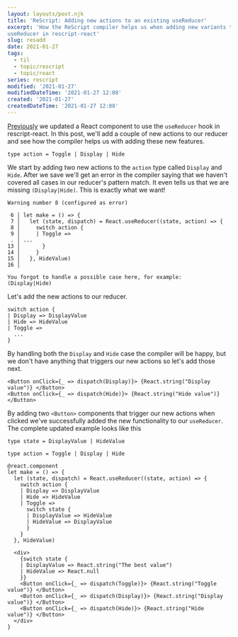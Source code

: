```yaml
---
layout: layouts/post.njk
title: 'ReScript: Adding new actions to an existing useReducer'
excerpt: 'How the ReScript compiler helps us when adding new variants to a
useReducer in rescript-react'
slug: resadd
date: 2021-01-27
tags:
  - til
  - topic/rescript
  - topic/react
series: rescript
modified: '2021-01-27'
modifiedDateTime: '2021-01-27 12:08'
created: '2021-01-27'
createdDateTime: '2021-01-27 12:08'
---
```


[Previously](/posts/using-usereducer-in-rescript-react/) we updated a React component to use the `useReducer` hook in rescript-react. In this post, we'll add a couple of new actions to our reducer and see how the compiler helps us with adding these new features.

```reasonml
type action = Toggle | Display | Hide
```

We start by adding two new actions to the `action` type called `Display` and `Hide`. After we save we'll get an error in the compiler saying that we haven't covered all cases in our reducer's pattern match. It even tells us that we are missing `(Display|Hide)`. This is exactly what we want!

```reasonml
Warning number 8 (configured as error)

 6 │ let make = () => {
 7 │   let (state, dispatch) = React.useReducer((state, action) => {
 8 │     switch action {
 9 │     | Toggle =>
 . │ ...
13 │       }
14 │     }
15 │   }, HideValue)
16 │

You forgot to handle a possible case here, for example:
(Display|Hide)
```

Let's add the new actions to our reducer.

```reasonml
switch action {
| Display => DisplayValue
| Hide => HideValue
| Toggle =>
  ...
}
```

By handling both the `Display` and `Hide` case the compiler will be happy, but we don't have anything that triggers our new actions so let's add those next.

```reasonml
<Button onClick={_ => dispatch(Display)}> {React.string("Display value")} </Button>
<Button onClick={_ => dispatch(Hide)}> {React.string("Hide value")} </Button>
```

By adding two `<Button>` components that trigger our new actions when clicked we've successfully added the new functionality to our `useReducer`. The complete updated example looks like this

```reasonml
type state = DisplayValue | HideValue

type action = Toggle | Display | Hide

@react.component
let make = () => {
  let (state, dispatch) = React.useReducer((state, action) => {
    switch action {
    | Display => DisplayValue
    | Hide => HideValue
    | Toggle =>
      switch state {
      | DisplayValue => HideValue
      | HideValue => DisplayValue
      }
    }
  }, HideValue)

  <div>
    {switch state {
    | DisplayValue => React.string("The best value")
    | HideValue => React.null
    }}
    <Button onClick={_ => dispatch(Toggle)}> {React.string("Toggle value")} </Button>
    <Button onClick={_ => dispatch(Display)}> {React.string("Display value")} </Button>
    <Button onClick={_ => dispatch(Hide)}> {React.string("Hide value")} </Button>
  </div>
}
```
